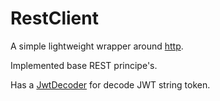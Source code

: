 # RestClient

A simple lightweight wrapper around [http](https://pub.dev/packages/http).

Implemented base REST principe's.

Has a [JwtDecoder](lib/utils.dart) for decode JWT string token.